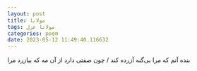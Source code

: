 ```yaml
---
layout: post
title: مولانا
tags: مولانا غزل
categories: poem
date: 2023-05-12 11:49:40.116632
---
```


بنده آنم که مرا بی‌گنه آزرده کند / چون صفتی دارد از آن مه که بیازرد مرا